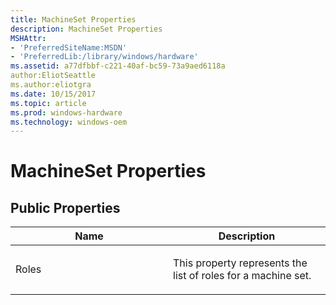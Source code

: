 ```yaml
---
title: MachineSet Properties
description: MachineSet Properties
MSHAttr:
- 'PreferredSiteName:MSDN'
- 'PreferredLib:/library/windows/hardware'
ms.assetid: a77dfbbf-c221-40af-bc59-73a9aed6118a
author:EliotSeattle
ms.author:eliotgra
ms.date: 10/15/2017
ms.topic: article
ms.prod: windows-hardware
ms.technology: windows-oem
---
```


# MachineSet Properties


## <span id="Public_Properties"></span><span id="public_properties"></span><span id="PUBLIC_PROPERTIES"></span>Public Properties


<table>
<colgroup>
<col width="50%" />
<col width="50%" />
</colgroup>
<thead>
<tr class="header">
<th>Name</th>
<th>Description</th>
</tr>
</thead>
<tbody>
<tr class="odd">
<td><p>Roles</p></td>
<td><p>This property represents the list of roles for a machine set.</p></td>
</tr>
</tbody>
</table>

 

 

 






